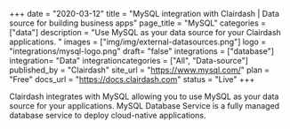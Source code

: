 +++
date = "2020-03-12"
title = "MySQL integration with Clairdash | Data source for building business apps"
page_title = "MySQL"
categories = ["data"] 
description = "Use MySQL as your data source for your Clairdash applications. "
images = ["img/img/external-datasources.png"]
logo = "integrations/mysql-logo.png"
draft= "false"
integrations = ["database"]
integration= "Data"
integrationcategories = ["All", "Data-source"]
published_by = "Clairdash"
site_url = "https://www.mysql.com/"
plan = "Free"
docs_url = "https://docs.clairdash.com"
status = "Live" 
+++


Clairdash integrates with MySQL allowing you to use MySQL as your data source for your applications. MySQL Database Service is a fully managed database service to deploy cloud-native applications.
